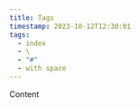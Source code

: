```yaml
---
title: Tags
timestamp: 2023-10-12T12:30:01
tags:
  - index
  - \
  - "#"
  - with space
---
```


Content

